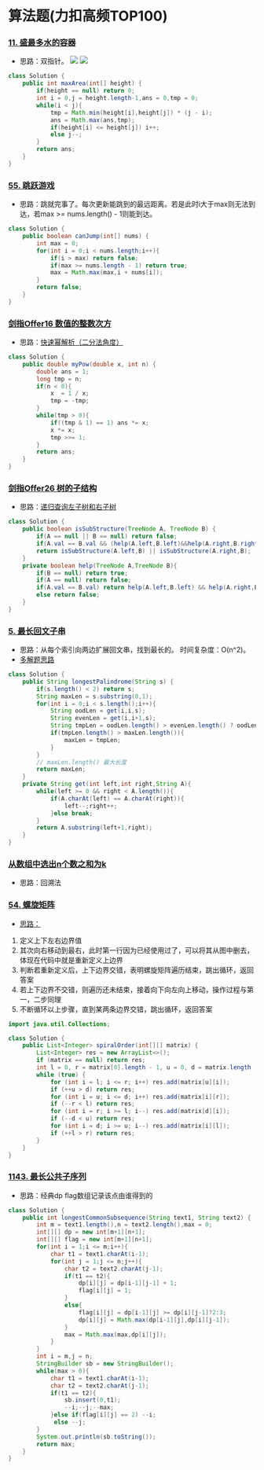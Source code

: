 # 算法题(力扣高频TOP100)

### [11. 盛最多水的容器](https://leetcode-cn.com/problems/container-with-most-water/)
- 思路：双指针。
![](https://pic.leetcode-cn.com/a2a97349454ee3657a8a3d9db0399921894c7f581c2e9540d0e2c3df122fec95-Picture1.png)
![](https://pic.leetcode-cn.com/239c53727f392398829ae835df2d4b8dce374954b2aac2e3745b3ff9c32d7a9f-Picture2.png)
```java
class Solution {
    public int maxArea(int[] height) {
        if(height == null) return 0;
        int i = 0,j = height.length-1,ans = 0,tmp = 0;
        while(i < j){
            tmp = Math.min(height[i],height[j]) * (j - i);
            ans = Math.max(ans,tmp);
            if(height[i] <= height[j]) i++;
            else j--;
        }
        return ans;
    }
}
```
### [55. 跳跃游戏](https://leetcode-cn.com/problems/jump-game/)
- 思路：跳就完事了。每次更新能跳到的最远距离。若是此时i大于max则无法到达，若max >= nums.length() - 1则能到达。
```java
class Solution {
    public boolean canJump(int[] nums) {
        int max = 0;
        for(int i = 0;i < nums.length;i++){
            if(i > max) return false;
            if(max >= nums.length - 1) return true;
            max = Math.max(max,i + nums[i]);
        }
        return false;
    }
}
```
### [剑指Offer16 数值的整数次方](https://leetcode-cn.com/problems/shu-zhi-de-zheng-shu-ci-fang-lcof/)
- 思路：[快速幂解析（二分法角度）](https://leetcode-cn.com/problems/shu-zhi-de-zheng-shu-ci-fang-lcof/solution/mian-shi-ti-16-shu-zhi-de-zheng-shu-ci-fang-kuai-s/)
```java
class Solution {
    public double myPow(double x, int n) {
        double ans = 1;
        long tmp = n;
        if(n < 0){
            x  = 1 / x;
            tmp = -tmp;
        }
        while(tmp > 0){
            if((tmp & 1) == 1) ans *= x;
            x *= x;
            tmp >>= 1;
        }
        return ans;
    }
}
```
### [剑指Offer26 树的子结构](https://leetcode-cn.com/problems/shu-de-zi-jie-gou-lcof/) 
- 思路：[递归查询左子树和右子树](https://leetcode-cn.com/problems/shu-de-zi-jie-gou-lcof/solution/mian-shi-ti-26-shu-de-zi-jie-gou-xian-xu-bian-li-p/)
```java
class Solution {
    public boolean isSubStructure(TreeNode A, TreeNode B) {
        if(A == null || B == null) return false;
        if(A.val == B.val && (help(A.left,B.left)&&help(A.right,B.right))) return true;
        return isSubStructure(A.left,B) || isSubStructure(A.right,B);
    }
    private boolean help(TreeNode A,TreeNode B){
        if(B == null) return true;
        if(A == null) return false;
        if(A.val == B.val) return help(A.left,B.left) && help(A.right,B.right);
        else return false;
    }
}
```
### [5. 最长回文子串](https://leetcode-cn.com/problems/longest-palindromic-substring/)
- 思路：从每个索引向两边扩展回文串，找到最长的。 时间复杂度：O(n^2)。
- [多解题思路](https://leetcode-cn.com/problems/longest-palindromic-substring/solution/zhong-xin-kuo-san-dong-tai-gui-hua-by-liweiwei1419/)
```java
class Solution {
    public String longestPalindrome(String s) {
        if(s.length() < 2) return s;
        String maxLen = s.substring(0,1);
        for(int i = 0;i < s.length();i++){
            String oodLen = get(i,i,s);
            String evenLen = get(i,i+1,s);
            String tmpLen = oodLen.length() > evenLen.length() ? oodLen : evenLen;
            if(tmpLen.length() > maxLen.length()){
                maxLen = tmpLen;
            }
        }
        // maxLen.length() 最大长度
        return maxLen;
    }
    private String get(int left,int right,String A){
        while(left >= 0 && right < A.length()){
            if(A.charAt(left) == A.charAt(right)){
                left--;right++;
            }else break;
        }
        return A.substring(left+1,right);
    }
}
```
### [从数组中选出n个数之和为k](https://blog.csdn.net/codeTZ/article/details/51125109?utm_medium=distribute.pc_relevant.none-task-blog-2%7Edefault%7EBlogCommendFromMachineLearnPai2%7Edefault-1.baidujs&dist_request_id=1328740.51642.16170958744643373&depth_1-utm_source=distribute.pc_relevant.none-task-blog-2%7Edefault%7EBlogCommendFromMachineLearnPai2%7Edefault-1.baidujs)
- 思路：回溯法
### [54. 螺旋矩阵](https://leetcode-cn.com/problems/spiral-matrix/)
- [思路：](https://leetcode-cn.com/problems/spiral-matrix/solution/cxiang-xi-ti-jie-by-youlookdeliciousc-3/) 
1. 定义上下左右边界值
2. 其次向右移动到最右，此时第一行因为已经使用过了，可以将其从图中删去，体现在代码中就是重新定义上边界
3. 判断若重新定义后，上下边界交错，表明螺旋矩阵遍历结束，跳出循环，返回答案
4. 若上下边界不交错，则遍历还未结束，接着向下向左向上移动，操作过程与第一，二步同理
5. 不断循环以上步骤，直到某两条边界交错，跳出循环，返回答案

```java
import java.util.Collections;

class Solution {
    public List<Integer> spiralOrder(int[][] matrix) {
        List<Integer> res = new ArrayList<>();
        if (matrix == null) return res;
        int l = 0, r = matrix[0].length - 1, u = 0, d = matrix.length - 1;
        while (true) {
            for (int i = l; i <= r; i++) res.add(matrix[u][i]);
            if (++u > d) return res;
            for (int i = u; i <= d; i++) res.add(matrix[i][r]);
            if (--r < l) return res;
            for (int i = r; i >= l; i--) res.add(matrix[d][i]);
            if (--d < u) return res;
            for (int i = d; i >= u; i--) res.add(matrix[i][l]);
            if (++l > r) return res;
        }
    }
}
```
### [1143. 最长公共子序列](https://leetcode-cn.com/problems/longest-common-subsequence/submissions/)
- 思路：经典dp  flag数组记录该点由谁得到的
```java
class Solution {
    public int longestCommonSubsequence(String text1, String text2) {
        int m = text1.length(),n = text2.length(),max = 0;
        int[][] dp = new int[m+1][n+1];
        int[][] flag = new int[m+1][n+1];
        for(int i = 1;i <= m;i++){
            char t1 = text1.charAt(i-1);
            for(int j = 1;j <= n;j++){
                char t2 = text2.charAt(j-1);
                if(t1 == t2){
                    dp[i][j] = dp[i-1][j-1] + 1;
                    flag[i][j] = 1;
                }
                else{
                    flag[i][j] = dp[i-1][j] >= dp[i][j-1]?2:3;
                    dp[i][j] = Math.max(dp[i-1][j],dp[i][j-1]); 
                }
                max = Math.max(max,dp[i][j]);
            }
        }
        int i = m,j = n;
        StringBuilder sb = new StringBuilder();
        while(max > 0){
            char t1 = text1.charAt(i-1);
            char t2 = text2.charAt(j-1);
            if(t1 == t2){
                sb.insert(0,t1);
                --i;--j;--max;
            }else if(flag[i][j] == 2) --i;
             else --j;   
        }
        System.out.println(sb.toString());
        return max;
    }
}
```